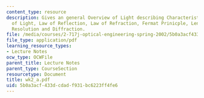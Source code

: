 ```yaml
---
content_type: resource
description: Gives an general Overview of Light describing Characteristics & Classification
  of Light, Law of Reflection, Law of Refraction, Fermat Prinicple, Lenses, Imaging,
  Resolution and Diffraction.
file: /media/courses/2-717j-optical-engineering-spring-2002/5b0a3acf433dcdadf931bc6223ff4fe6_wk2_a.pdf
file_type: application/pdf
learning_resource_types:
- Lecture Notes
ocw_type: OCWFile
parent_title: Lecture Notes
parent_type: CourseSection
resourcetype: Document
title: wk2_a.pdf
uid: 5b0a3acf-433d-cdad-f931-bc6223ff4fe6
---
```

